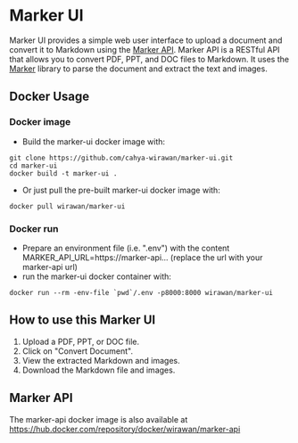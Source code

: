 # Marker UI

Marker UI provides a simple web user interface to upload a document 
and convert it to Markdown using the [Marker API](https://github.com/adithya-s-k/marker-api).
Marker API is a RESTful API that allows you to convert PDF, PPT, and DOC files to Markdown. It uses the 
[Marker](https://github.com/VikParuchuri/marker) library to parse the document and extract the text and images.

## Docker Usage

### Docker image
- Build the marker-ui docker image with:
```
git clone https://github.com/cahya-wirawan/marker-ui.git
cd marker-ui
docker build -t marker-ui .
```

- Or just pull the pre-built marker-ui docker image with:
```
docker pull wirawan/marker-ui
```

### Docker run
- Prepare an environment file (i.e. ".env") with the content MARKER_API_URL=https://marker-api... (replace the url with your marker-api url)
- run the marker-ui docker container with:
```
docker run --rm -env-file `pwd`/.env -p8000:8000 wirawan/marker-ui
```

## How to use this Marker UI
1. Upload a PDF, PPT, or DOC file.
2. Click on "Convert Document".
3. View the extracted Markdown and images.
4. Download the Markdown file and images.

## Marker API
The marker-api docker image is also available at https://hub.docker.com/repository/docker/wirawan/marker-api


